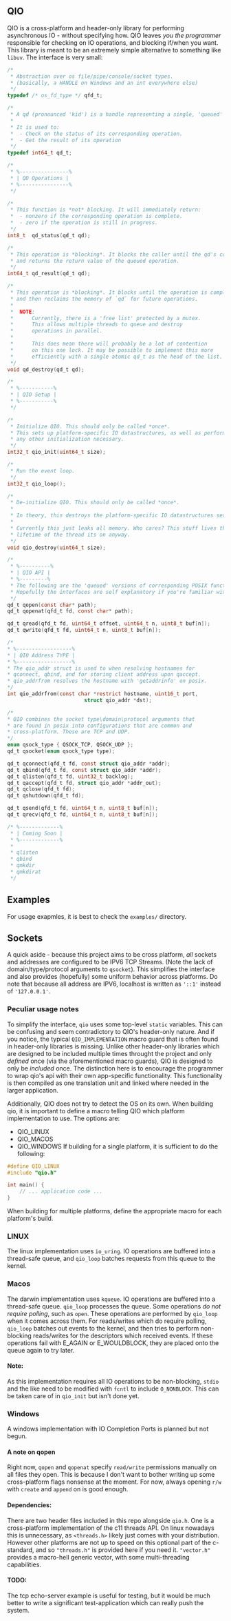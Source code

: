 ## QIO
QIO is a cross-platform and header-only library for performing asynchronous IO - without specifying how.
QIO leaves *you the programmer* responsible for checking on IO operations, and blocking if/when you want.
This library is meant to be an extremely simple alternative to something like `libuv`.
The interface is very small:
```c
/*
 * Abstraction over os file/pipe/console/socket types.
 * (basically, a HANDLE on Windows and an int everywhere else)
 */
typedef /* os_fd_type */ qfd_t;

/*
 * A qd (pronounced 'kid') is a handle representing a single, 'queued' IO operation.
 *
 * It is used to:
 *  - Check on the status of its corresponding operation.
 *  - Get the result of its operation
 */
typedef int64_t qd_t;

/*
 * %----------------%
 * | QD Operations |
 * %----------------%
 */

/*
 * This function is *not* blocking. It will immediately return:
 *  - nonzero if the corresponding operation is complete.
 *  - zero if the operation is still in progress.
 */
int8_t  qd_status(qd_t qd);

/*
 * This operation is *blocking*. It blocks the caller until the qd's corresponding operation is complete,
 * and returns the return value of the queued operation.
 */
int64_t qd_result(qd_t qd);

/*
 * This operation is *blocking*. It blocks until the operation is complete - 
 * and then reclaims the memory of `qd` for future operations.
 * 
 *  NOTE:
 *      Currently, there is a 'free list' protected by a mutex.
 *      This allows multiple threads to queue and destroy
 *      operations in parallel.
 *
 *      This does mean there will probably be a lot of contention
 *      on this one lock. It may be possible to implement this more
 *      efficiently with a single atomic qd_t as the head of the list.
 */
void qd_destroy(qd_t qd);

/*
 * %-----------%
 * | QIO Setup |
 * %-----------%
 */

/*
 * Initialize QIO. This should only be called *once*.
 * This sets up platform-specific IO datastructures, as well as performing
 * any other initialization necessary.
 */
int32_t qio_init(uint64_t size);

/*
 * Run the event loop.
 */
int32_t qio_loop();

/*
 * De-initialize QIO. This should only be called *once*.
 *
 * In theory, this destroys the platform-specific IO datastructures setup by qio_init.
 * 
 * Currently this just leaks all memory. Who cares? This stuff lives the whole
 * lifetime of the thread its on anyway.
 */
void qio_destroy(uint64_t size);

/* 
 * %----------%
 * | QIO API |
 * %---------%
 * The following are the 'queued' versions of corresponding POSIX functions.
 * Hopefully the interfaces are self explanatory if you're familiar with POSIX.
 */
qd_t qopen(const char* path);
qd_t qopenat(qfd_t fd, const char* path);

qd_t qread(qfd_t fd, uint64_t offset, uint64_t n, uint8_t buf[n]);
qd_t qwrite(qfd_t fd, uint64_t n, uint8_t buf[n]);

/*
* %------------------%
* | QIO Address TYPE |
* %------------------%
* The qio_addr struct is used to when resolving hostnames for
* qconnect, qbind, and for storing client address upon qaccept.
* qio_addrfrom resolves the hostname with 'getaddrinfo' on posix.
*/
int qio_addrfrom(const char *restrict hostname, uint16_t port,
                         struct qio_addr *dst);

/*
* QIO combines the socket type\domain\protocol arguments that
* are found in posix into configurations that are common and
* cross-platform. These are TCP and UDP.
*/
enum qsock_type { QSOCK_TCP, QSOCK_UDP };
qd_t qsocket(enum qsock_type type);

qd_t qconnect(qfd_t fd, const struct qio_addr *addr);
qd_t qbind(qfd_t fd, const struct qio_addr *addr);
qd_t qlisten(qfd_t fd, uint32_t backlog);
qd_t qaccept(qfd_t fd, struct qio_addr *addr_out);
qd_t qclose(qfd_t fd);
qd_t qshutdown(qfd_t fd);

qd_t qsend(qfd_t fd, uint64_t n, uint8_t buf[n]);
qd_t qrecv(qfd_t fd, uint64_t n, uint8_t buf[n]);

/* %-------------%
 * | Coming Soon |
 * %-------------%
 *
 * qlisten
 * qbind
 * qmkdir 
 * qmkdirat
 */
```
## Examples
For usage exapmles, it is best to check the `examples/` directory.
## Sockets
A quick aside - because this project aims to be cross platform, *all* sockets and addresses
are configured to be IPV6 TCP Streams. (Note the lack of domain/type/protocol arguments to `qsocket`).
This simplifies the interface and also provides (hopefully) some uniform behavior across platforms.
Do note that because all address are IPV6, localhost is written as `'::1'` instead of `'127.0.0.1'`.
### Peculiar usage notes
To simplify the interface, `qio` uses some top-level `static` variables.
This can be confusing and seem contradictory to QIO's header-only nature. And if you notice,
the typical `QIO_IMPLEMENTATION` macro guard that is often found in header-only libraries is missing.
Unlike other header-only libraries which are designed to be included multiple times throught the project
and only *defined* once (via the aforementioned macro guards), QIO is designed to only be *included* once.
The distinction here is to encourage the programmer to wrap qio's api with their own app-specific functionality.
This functionality is then compiled as one translation unit and linked where needed in the larger application.

Additionally, QIO does not try to detect the OS on its own. When building qio, it is important to define a macro
telling QIO which platform implementation to use. The options are:
- QIO_LINUX
- QIO_MACOS
- QIO_WINDOWS
If building for a single platform, it is sufficient to do the following:
```c
#define QIO_LINUX
#include "qio.h"

int main() {
    // ... application code ...
}
```
When building for multiple platforms, define the appropriate macro for each platform's build.
### LINUX
The linux implementation uses `io_uring`. IO operations are buffered into a thread-safe queue, and `qio_loop` batches requests from this queue to the kernel.
### Macos
The darwin implementation uses `kqueue`. IO operations are buffered into a thread-safe queue. `qio_loop` processes the queue. Some operations *do not require polling*, such as `open`.
These operations are performed by `qio_loop` when it comes across them. For reads/writes which do require polling, `qio_loop` batches out events to the kernel, and then tries to perform
non-blocking reads/writes for the descriptors which received events. If these operations fail with E_AGAIN or E_WOULDBLOCK, they are placed onto the queue again to try later.
#### Note:
As this implementation requires all IO operations to be non-blocking, `stdio` and the like need to be modified with `fcntl` to include `O_NONBLOCK`. This can be taken care of in `qio_init`
but isn't done yet.
### Windows
A windows implementation with IO Completion Ports is planned but not begun.
#### A note on qopen
Right now, `qopen` and `qopenat` specify `read/write` permissions manually
on all files they open. This is because I don't want to bother writing up some
cross-platform flags nonsense at the moment. For now, always opening `r/w` with `create` and `append` on is good enough.
#### Dependencies:
There are two header files included in this repo alongside `qio.h`. One is a cross-platform implementation of the c11 threads API. On linux nowadays
this is unnecessary, as `<threads.h>` likely just comes with your distribution. However other platforms are not up to speed on this optional part of the 
c-standard, and so `"threads.h"` is provided here if you need it. `"vector.h"` provides a macro-hell generic vector, with some multi-threading capabilities.
#### TODO:
The tcp echo-server example is useful for testing, but it would be much better to write a significant test-application which can really push the system.
